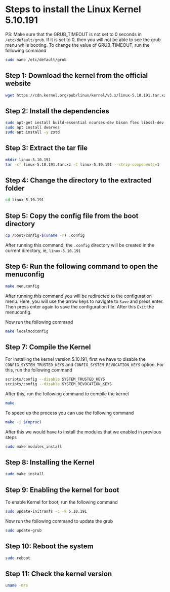 # Steps to install the Linux Kernel 5.10.191

PS: Make sure that the GRUB_TIMEOUT is not set to 0 seconds in ```/etc/default/grub```. If it is set to 0, then you will not be able to see the grub menu while booting. To change the value of GRUB_TIMEOUT, run the following command

```bash
sudo nano /etc/default/grub
```

## Step 1: Download the kernel from the official website

```bash
wget https://cdn.kernel.org/pub/linux/kernel/v5.x/linux-5.10.191.tar.xz
```

## Step 2: Install the dependencies

```bash
sudo apt-get install build-essential ncurses-dev bison flex libssl-dev libelf-dev bc gcc
sudo apt install dwarves
sudo apt install -y zstd
```

## Step 3: Extract the tar file

```bash
mkdir linux-5.10.191
tar -xf linux-5.10.191.tar.xz -C linux-5.10.191 --strip-components=1
```

## Step 4: Change the directory to the extracted folder

```bash
cd linux-5.10.191
```

## Step 5: Copy the config file from the boot directory

```bash
cp /boot/config-$(uname -r) .config
```

After running this command, the ```.config``` directory will be 
created in the current directory, ie, ```linux-5.10.191```

## Step 6: Run the following command to open the menuconfig 

```bash
make menuconfig
```

After running this command you will be redirected to the configuration menu. Here, you will use the arrow keys to navigate to ```Save``` and press enter. Then press enter again to save the configuration file. After this ```Exit``` the menuconfig.

Now run the following command 
```bash
make localmodconfig
```

## Step 7: Compile the Kernel

For installing the kernel version 5.10.191, first we have to disable the ```CONFIG_SYSTEM_TRUSTED_KEYS``` and ```CONFIG_SYSTEM_REVOCATION_KEYS``` option. For this, run the following command

```bash
scripts/config --disable SYSTEM_TRUSTED_KEYS
scripts/config --disable SYSTEM_REVOCATION_KEYS
```

After this, run the following command to compile the kernel

```bash
make
```

To speed up the process you can use the following command

```bash
make -j $(nproc)
```

After this we would have to install the modules that we enabled in previous steps
```bash
sudo make modules_install
```

## Step 8: Installing the Kernel

```bash
sudo make install
```

## Step 9: Enabling the kernel for boot

To enable Kernel for boot, run the following command

```bash
sudo update-initramfs -c -k 5.10.191
```

Now run the following command to update the grub

```bash
sudo update-grub
```

## Step 10: Reboot the system

```bash
sudo reboot
```

## Step 11: Check the kernel version

```bash
uname -mrs
```
